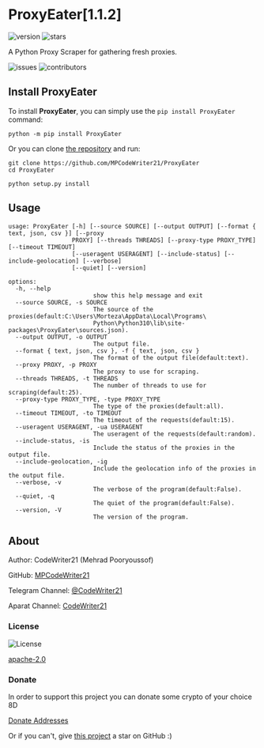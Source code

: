 ProxyEater\[1.1.2\]
===================

![version](https://img.shields.io/pypi/v/ProxyEater)
![stars](https://img.shields.io/github/stars/MPCodeWriter21/ProxyEater)

A Python Proxy Scraper for gathering fresh proxies.

![issues](https://img.shields.io/github/issues/MPCodeWriter21/log21)
![contributors](https://img.shields.io/github/contributors/MPCodeWriter21/log21)

Install ProxyEater
------------------

To install **ProxyEater**, you can simply use the `pip install ProxyEater` command:

```commandline
python -m pip install ProxyEater
```

Or you can clone [the repository](https://github.com/MPCodeWriter21/ProxyEater) and run:

```commandline
git clone https://github.com/MPCodeWriter21/ProxyEater
cd ProxyEater
```

```commandline
python setup.py install
```

Usage
-----

```
usage: ProxyEater [-h] [--source SOURCE] [--output OUTPUT] [--format { text, json, csv }] [--proxy
                  PROXY] [--threads THREADS] [--proxy-type PROXY_TYPE] [--timeout TIMEOUT]
                  [--useragent USERAGENT] [--include-status] [--include-geolocation] [--verbose]
                  [--quiet] [--version]

options:
  -h, --help
                        show this help message and exit
  --source SOURCE, -s SOURCE
                        The source of the proxies(default:C:\Users\Morteza\AppData\Local\Programs\
                        Python\Python310\lib\site-packages\ProxyEater\sources.json).
  --output OUTPUT, -o OUTPUT
                        The output file.
  --format { text, json, csv }, -f { text, json, csv }
                        The format of the output file(default:text).
  --proxy PROXY, -p PROXY
                        The proxy to use for scraping.
  --threads THREADS, -t THREADS
                        The number of threads to use for scraping(default:25).
  --proxy-type PROXY_TYPE, -type PROXY_TYPE
                        The type of the proxies(default:all).
  --timeout TIMEOUT, -to TIMEOUT
                        The timeout of the requests(default:15).
  --useragent USERAGENT, -ua USERAGENT
                        The useragent of the requests(default:random).
  --include-status, -is
                        Include the status of the proxies in the output file.
  --include-geolocation, -ig
                        Include the geolocation info of the proxies in the output file.
  --verbose, -v
                        The verbose of the program(default:False).
  --quiet, -q
                        The quiet of the program(default:False).
  --version, -V
                        The version of the program.

```

About
-----
Author: CodeWriter21 (Mehrad Pooryoussof)

GitHub: [MPCodeWriter21](https://github.com/MPCodeWriter21)

Telegram Channel: [@CodeWriter21](https://t.me/CodeWriter21)

Aparat Channel: [CodeWriter21](https://www.aparat.com/CodeWriter21)

### License

![License](https://img.shields.io/github/license/MPCodeWriter21/ProxyEater)

[apache-2.0](http://www.apache.org/licenses/LICENSE-2.0)

### Donate

In order to support this project you can donate some crypto of your choice 8D

[Donate Addresses](https://github.com/MPCodeWriter21/ProxyEater/blob/master/DONATE.md)

Or if you can't, give [this project](https://github.com/MPCodeWriter21/ProxyEater) a star on GitHub :)


